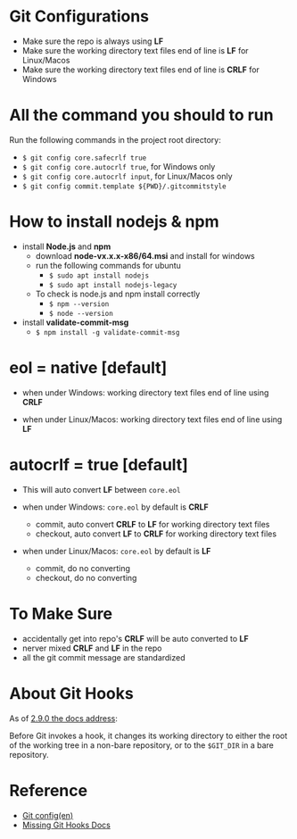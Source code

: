# Git Configurations
- Make sure the repo is always using **LF**
- Make sure the working directory text files end of line is **LF** for Linux/Macos
- Make sure the working directory text files end of line is **CRLF** for Windows

# All the command you should to run
Run the following commands in the project root directory:
  - `$ git config core.safecrlf true`
  - `$ git config core.autocrlf true`, for Windows only
  - `$ git config core.autocrlf input`, for Linux/Macos only
  - `$ git config commit.template ${PWD}/.gitcommitstyle`

# How to install nodejs & npm
- install **Node.js** and **npm**
  - download **node-vx.x.x-x86/64.msi** and install for windows
  - run the following commands for ubuntu
    - `$ sudo apt install nodejs`
    - `$ sudo apt install nodejs-legacy`
  - To check is node.js and npm install correctly
    - `$ npm --version`
    - `$ node --version`
- install **validate-commit-msg**
  - `$ npm install -g validate-commit-msg`

# eol = native      [default]
- when under Windows:
  working directory text files end of line using **CRLF**

- when under Linux/Macos:
  working directory text files end of line using **LF**

# autocrlf = true   [default]
- This will auto convert **LF** between `core.eol`
- when under Windows: `core.eol` by default is **CRLF**
  - commit, auto convert **CRLF** to **LF** for working directory text files
  - checkout, auto convert **LF** to **CRLF** for working directory text files

- when under Linux/Macos: `core.eol` by default is **LF**
  - commit, do no converting
  - checkout, do no converting

# To Make Sure
- accidentally get into repo's **CRLF** will be auto converted to **LF**
- nerver mixed **CRLF** and **LF** in the repo
- all the git commit message are standardized

# About Git Hooks
As of [2.9.0 the docs address][git_scm_docs_githooks_url]:

Before Git invokes a hook, it changes its working directory to either the root of the working tree
in a non-bare repository, or to the `$GIT_DIR` in a bare repository.

[git_scm_docs_githooks_url]: https://git-scm.com/docs/githooks/2.9.0

# Reference
- [Git config(en)][git_config_url]
- [Missing Git Hooks Docs][missing_git_hooks_docs_url]

[git_config_url]: https://git-scm.com/docs/git-config
[missing_git_hooks_docs_url]: https://longair.net/blog/2011/04/09/missing-git-hooks-documentation
